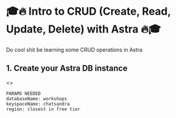 # 🎓🔥 Intro to CRUD (Create, Read, Update, Delete) with Astra 🔥🎓

Do cool shit be learning some CRUD operations in Astra

## 1. Create your Astra DB instance

<<CreateDBButton>> 
```
PARAMS NEEDED
databaseName: workshops
keyspaceName: chatsandra
region: closest in free tier
```
